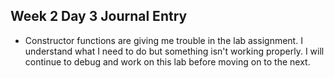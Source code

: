 ## Week 2 Day 3 Journal Entry
- Constructor functions are giving me trouble in the lab assignment. I understand what I need to do but something isn't working properly. I will continue to debug and work on this lab before moving on to the next.
